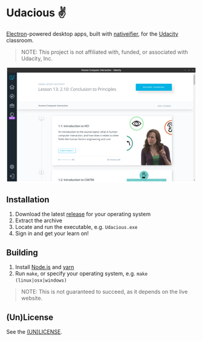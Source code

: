 Udacious :v:
============

[Electron](https://electronjs.org/)-powered desktop apps, built with
[nativeifier](https://github.com/jiahaog/nativefier), for the
[Udacity](https://udacity.com) classroom.

> NOTE: This project is not affiliated with, funded, or associated with
> Udacity, Inc.

![Screenshot](screenshot.png)

## Installation

1. Download the latest [release](/releases) for your operating system
1. Extract the archive
1. Locate and run the executable, e.g. `Udacious.exe`
1. Sign in and get your learn on!

## Building

1. Install [Node.js](https://nodejs.org) and [yarn](https://yarnpkg.com)
1. Run `make`, or specify your operating system, e.g. `make (linux|osx|windows)`

> NOTE: This is not guaranteed to succeed, as it depends on the live website.

## (Un)License

See the [(UN)LICENSE](LICENSE).
